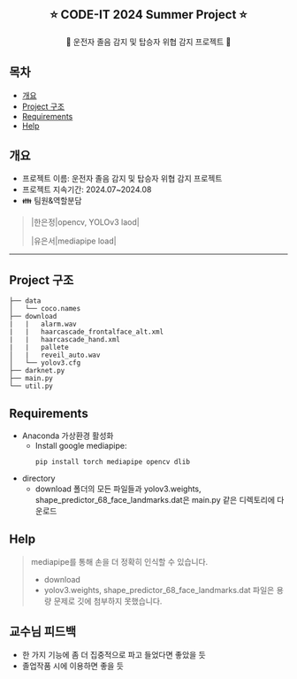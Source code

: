 <div align="center">
<h2> ⭐ CODE-IT 2024 Summer Project ⭐</h2>
🚨 운전자 졸음 감지 및 탑승자 위협 감지 프로젝트 🚗
</div>

## 목차
  - [개요](#개요) 
  - [Project 구조](#Project-구조)
  - [Requirements](#Requirements)
  - [Help](#Help)

## 개요
- 프로젝트 이름: 운전자 졸음 감지 및 탑승자 위협 감지 프로젝트
- 프로젝트 지속기간: 2024.07~2024.08
- 👪 팀원&역할분담
>   |한은정|opencv, YOLOv3 laod|
>
>  |유은서|mediapipe load|

***

## Project 구조

```
├── data
│   └── coco.names
├── download
|   |   alarm.wav
|   |   haarcascade_frontalface_alt.xml
|   |   haarcascade_hand.xml
|   |   pallete
│   |   reveil_auto.wav
│   └── yolov3.cfg
├── darknet.py
├── main.py
└── util.py

```

## Requirements
* Anaconda 가상환경 활성화
  * Install google mediapipe:
    ```shell
    pip install torch mediapipe opencv dlib
    ```
* directory
  * download 폴더의 모든 파일들과 yolov3.weights, shape_predictor_68_face_landmarks.dat은 main.py 같은 디렉토리에 다운로드

## Help
>mediapipe를 통해 손을 더 정확히 인식할 수 있습니다.
> - download
> - yolov3.weights, shape_predictor_68_face_landmarks.dat 파일은 용량 문제로 깃에 첨부하지 못했습니다.


## 교수님 피드백
- 한 가지 기능에 좀 더 집중적으로 파고 들었다면 좋았을 듯
- 졸업작품 시에 이용하면 좋을 듯
